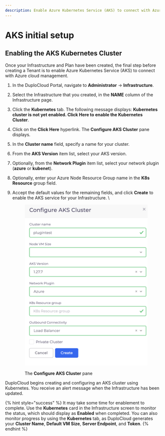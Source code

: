 ```yaml
---
description: Enable Azure Kubernetes Service (AKS) to connect with Azure
---
```


# AKS initial setup

## Enabling the AKS Kubernetes Cluster

Once your Infrastructure and Plan have been created, the final step before creating a Tenant is to enable Azure Kubernetes Service (AKS) to connect with Azure cloud management.

1. In the DuploCloud Portal, navigate to **Administrator** -> **Infrastructure**.
2. Select the Infrastructure that you created, in the **NAME** column of the Infrastructure page.
3. Click the **Kubernetes** tab. The following message displays: **Kubernetes cluster is not yet enabled. Click Here to enable the Kubernetes Cluster**.
4. Click on the **Click Here** hyperlink. The **Configure AKS Cluster** pane displays.
5. In the **Cluster name** field, specify a name for your cluster.
6. From the **AKS Version** item list, select your AKS version.
7. Optionally, from the **Network Plugin** item list, select your network plugin (**azure** or **kubenet**).
8. Optionally, enter your Azure Node Resource Group name in the **K8s Resource** group field.
9.  Accept the default values for the remaining fields, and click **Create** to enable the AKS service for your Infrastructure. \


    <div align="left">

    <figure><img src="../../../.gitbook/assets/Webp.net-resizeimage.png" alt=""><figcaption><p>The <strong>Configure AKS Cluster</strong> pane</p></figcaption></figure>

    </div>

DuploCloud begins creating and configuring an AKS cluster using Kubernetes. You receive an alert message when the Infrastructure has been updated.&#x20;

{% hint style="success" %}
It may take some time for enablement to complete. Use the **Kubernetes** card in the Infrastructure screen to monitor the status, which should display as **Enabled** when completed. You can also monitor progress by using the **Kubernetes** tab, as DuploCloud generates your **Cluster Name**, **Default VM Size**, **Server Endpoint**, and **Token**.&#x20;
{% endhint %}
